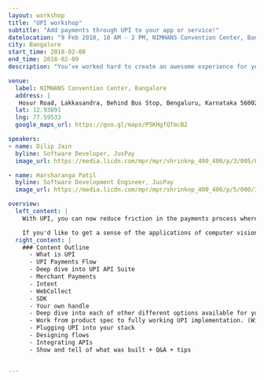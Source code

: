 ```yaml
---
layout: workshop
title: "UPI workshop"
subtitle: "Add payments through UPI to your app or service!"
datelocation: "9 Feb 2018, 10 AM - 2 PM, NIMHANS Convention Center, Bangalore"
city: Bangalore
start_time: 2018-02-08
end_time: 2018-02-09
description: "You’ve worked hard to create an awesome experience for your customers in your app, but you know that the payment experience is sub-optimal. It’s time to change that. Learn how to integrate UPI into your app in this hands-on workshop"

venue:
  label: NIMHANS Convention Center, Bangalore
  address: |
   Hosur Road, Lakkasandra, Behind Bus Stop, Bengaluru, Karnataka 560029
  lat: 12.93891
  lng: 77.59533
  google_maps_url: https://goo.gl/maps/P5KHgfQTmcB2

speakers:
- name: Dilip Jain
  byline: Software Developer, JusPay
  image_url: https://media.licdn.com/mpr/mpr/shrinknp_400_400/p/3/005/04e/22c/13b5765.jpg

- name: Harsharanga Patil
  byline: Software Development Engineer, JusPay
  image_url: https://media.licdn.com/mpr/mpr/shrinknp_400_400/p/5/000/1dc/2c7/075f5a5.jpg

overview:
  left_content: |
    With UPI, you can now reduce friction in the payments process where it (almost) looks invisible. In this workshop, we show you how. The workshop will cover the usage of UPI APIs to participants. The Juspay wrapper will be used as an example to run through the workflows in integrating UPI into the app.

    If you'd like to get a sense of the applications of computer vision in e-commerce and interact with practitioners from the industry, this is a great place to be. RSVP now to reserve your spot!
  right_content: |
    ### Content Outline
      - What is UPI
      - UPI Payments Flow
      - Deep dive into UPI API Suite
      - Merchant Payments
      - Intent
      - WebCollect
      - SDK
      - Your own handle
      - Deep dive into each of other different options available for you to integrate UPI
      - Work from product spec to fully working UPI implementation. (With hands on help from the Juspay team)
      - Plugging UPI into your stack
      - Designing flows
      - Integrating APIs
      - Show and tell of what was built + Q&A + tips


---
```

